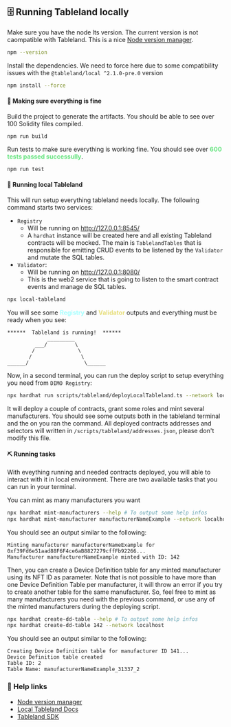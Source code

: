 ## :file_cabinet: Running Tableland locally

Make sure you have the node lts version. The current version is not caompatible with Tableland. This is a nice [Node version manager](https://www.npmjs.com/package/n).
```bash
npm --version
```

Install the dependencies. We need to force here due to some compatibility issues with the `@tableland/local ^2.1.0-pre.0` version
```bash
npm install --force
```

#### :slightly_smiling_face: Making sure everything is fine

Build the project to generate the artifacts. You should be able to see over 100 Solidity files compiled.
```
npm run build
```

Run tests to make sure everything is working fine. You should see over <span style="color:#67e480; font-weight:bold">600 tests passed successully</span>.
```bash
npm run test
```

#### :runner: Running local Tableland

This will run setup everything tableland needs locally. The following command starts two services:
- `Registry`
    - Will be running on http://127.0.0.1:8545/
    - A `hardhat` instance will be created here and all existing Tableland contracts will be mocked. The main is `TablelandTables` that is responsible for emitting CRUD events to be listened by the `Validator` and mutate the SQL tables.
- `Validator`: 
    - Will be running on http://127.0.0.1:8080/
    - This is the web2 service that is going to listen to the smart contract events and manage de SQL tables.

```bash
npx local-tableland
```

You will see some <span style="color:#a4ffff; font-weight:bold">Registry</span> and <span style="color:#e7de79; font-weight:bold">Validator</span> outputs and everything must be ready when you see:
```
******  Tableland is running!  ******
             _________
         ___/         \
        /              \
       /                \
______/                  \______
```

Now, in a second terminal, you can run the deploy script to setup everything you need from `DIMO Registry`:

```bash
npx hardhat run scripts/tableland/deployLocalTableland.ts --network localhost
```

It will deploy a couple of contracts, grant some roles and mint several manufacturers. You should see some outputs both in the tableland terminal and the on you ran the command. All deployed contracts addresses and selectors will written in `/scripts/tableland/addresses.json`, please don't modify this file. 

#### :pick: Running tasks

With eveything running and needed contracts deployed, you will able to interact with it in local environment. There are two available tasks that you can run in your terminal.

You can mint as many manufacturers you want

```bash
npx hardhat mint-manufacturers --help # To output some help infos
npx hardhat mint-manufacturer manufacturerNameExample --network localhost
```

You should see an output similar to the following:

```
Minting manufacturer manufacturerNameExample for 0xf39Fd6e51aad88F6F4ce6aB8827279cffFb92266...
Manufacturer manufacturerNameExample minted with ID: 142
```

Then, you can create a Device Definition table for any minted manufacturer using its NFT ID as parameter. Note that is not possible to have more than one Device Definition Table per manufacturer, it will throw an error if you try to create another table for the same manufacturer. So, feel free to mint as many manufacturers you need with the previous command, or use any of the minted manufacturers during the deploying script.

```bash
npx hardhat create-dd-table --help # To output some help infos
npx hardhat create-dd-table 142 --network localhost
```

You should see an output similar to the following:

```
Creating Device Definition table for manufacturer ID 141...
Device Definition table created
Table ID: 2
Table Name: manufacturerNameExample_31337_2
```

### :tipping_hand_person: Help links
- [Node version manager](https://www.npmjs.com/package/n)
- [Local Tableland Docs](https://docs.tableland.xyz/local-tableland/)
- [Tableland SDK](https://docs.tableland.xyz/sdk/)